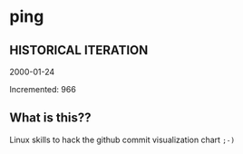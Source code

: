 # ping

## HISTORICAL ITERATION
2000-01-24

Incremented: 966

## What is this?? 
Linux skills to hack the github commit visualization chart `;-)`
